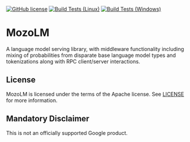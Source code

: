 [![GitHub license](https://img.shields.io/badge/license-Apache2-blue.svg)](https://github.com/google-research/mozolm/blob/main/LICENSE)
[![Build Tests (Linux)](https://github.com/google-research/mozolm/workflows/linux/badge.svg)](https://github.com/google-research/mozolm/actions?query=workflow%3A%22linux%22)
[![Build Tests (Windows)](https://github.com/google-research/mozolm/workflows/windows/badge.svg)](https://github.com/google-research/mozolm/actions?query=workflow%3A%22windows%22)

# MozoLM

A language model serving library, with middleware functionality including mixing
of probabilities from disparate base language model types and tokenizations
along with RPC client/server interactions.

## License

MozoLM is licensed under the terms of the Apache license. See [LICENSE](LICENSE)
for more information.

## Mandatory Disclaimer

This is not an officially supported Google product.
